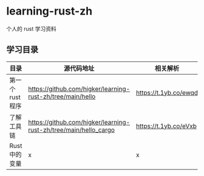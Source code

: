 # learning-rust-zh
个人的 rust 学习资料

## 学习目录

|目录|源代码地址|相关解析|
|---|---|-------|
|第一个rust程序|https://github.com/higker/learning-rust-zh/tree/main/hello|https://t.1yb.co/ewqd|
|了解工具链|https://github.com/higker/learning-rust-zh/tree/main/hello_cargo |https://t.1yb.co/eVxb|
|Rust中的变量|x|x|

